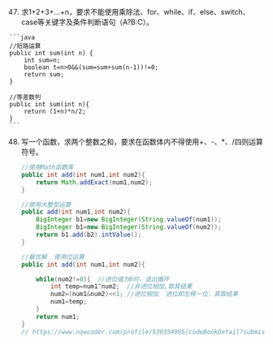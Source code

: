47.  求1+2+3+...+n，要求不能使用乘除法、for、while、if、else、switch、case等关键字及条件判断语句（A?B:C）。

    ```java
    //短路运算
    public int sum(int n) {
        int sum=n;
        boolean t=n>0&&(sum=sum+sum(n-1))!=0;
        return sum;
    }
    
    //等差数列  
    public int sum(int n){
        return (1+n)*n/2;
    }
    ```

    

48. 写一个函数，求两个整数之和，要求在函数体内不得使用+、-、*、/四则运算符号。

    ```java
    //使用Math函数库 
    public int add(int num1,int num2){
        return Math.addExact(num1,num2);
    }
    
    //使用大整型运算
    public add(int num1,int num2){
        BigInteger b1=new BigInteger(String.valueOf(num1));
        BigInteger b1=new BigInteger(String.valueOf(num2));
        return b1.add(b2).intValue();
    }
    
    //最优解  使用位运算
    public int add(int num1,int num2){
    
        while(num2!=0){  //进位值为0时，退出循环
            int temp=num1^num2;  //非进位相加,取其结果
            num2=(num1&num2)<<1; //进位相加  进位即左移一位，其取结果
            num1=temp;
        } 
        return num1;
    }
    // https://www.nowcoder.com/profile/539354995/codeBookDetail?submissionId=53778417
    
    
    ```

    

